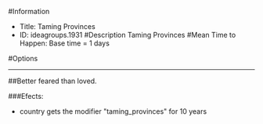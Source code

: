 #Information
 - Title: Taming Provinces
 - ID: ideagroups.1931
#Description
Taming Provinces
#Mean Time to Happen:
Base time = 1 days

#Options

___
##Better feared than loved.

###Efects:<ul><li>country gets the modifier "taming_provinces" for 10 years</li></ul>
